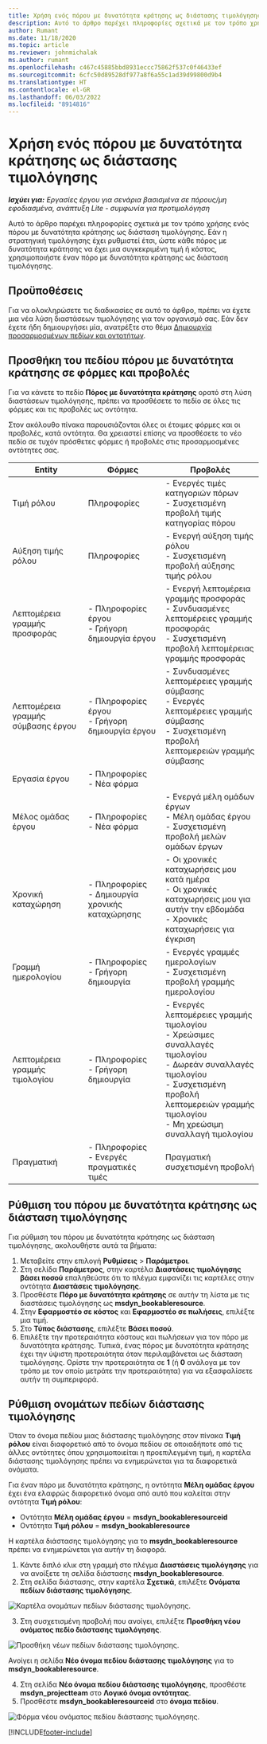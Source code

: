 ```yaml
---
title: Χρήση ενός πόρου με δυνατότητα κράτησης ως διάστασης τιμολόγησης
description: Αυτό το άρθρο παρέχει πληροφορίες σχετικά με τον τρόπο χρήσης ενός πόρου με δυνατότητα κράτησης ως διάσταση τιμολόγησης.
author: Rumant
ms.date: 11/18/2020
ms.topic: article
ms.reviewer: johnmichalak
ms.author: rumant
ms.openlocfilehash: c467c45885bbd8931eccc75862f537c0f46433ef
ms.sourcegitcommit: 6cfc50d89528df977a8f6a55c1ad39d99800d9b4
ms.translationtype: HT
ms.contentlocale: el-GR
ms.lasthandoff: 06/03/2022
ms.locfileid: "8914816"
---
```

# <a name="use-a-bookable-resource-as-a-pricing-dimension"></a>Χρήση ενός πόρου με δυνατότητα κράτησης ως διάστασης τιμολόγησης

 _**Ισχύει για:** Εργασίες έργου για σενάρια βασισμένα σε πόρους/μη εφοδιασμένα, ανάπτυξη Lite - συμφωνία για προτιμολόγηση_ 

Αυτό το άρθρο παρέχει πληροφορίες σχετικά με τον τρόπο χρήσης ενός πόρου με δυνατότητα κράτησης ως διάσταση τιμολόγησης. Εάν η στρατηγική τιμολόγησης έχει ρυθμιστεί έτσι, ώστε κάθε πόρος με δυνατότητα κράτησης να έχει μια συγκεκριμένη τιμή ή κόστος, χρησιμοποιήστε έναν πόρο με δυνατότητα κράτησης ως διάσταση τιμολόγησης.

## <a name="prerequisites"></a>Προϋποθέσεις
Για να ολοκληρώσετε τις διαδικασίες σε αυτό το άρθρο, πρέπει να έχετε μια νέα λύση διαστάσεων τιμολόγησης για τον οργανισμό σας. Εάν δεν έχετε ήδη δημιουργήσει μία, ανατρέξτε στο θέμα [Δημιουργία προσαρμοσμένων πεδίων και οντοτήτων](../pricing-costing/create-custom-fields-entities-pricing-dimensions.md).

## <a name="add-the-bookable-resource-field-to-forms-and-views"></a>Προσθήκη του πεδίου πόρου με δυνατότητα κράτησης σε φόρμες και προβολές
Για να κάνετε το πεδίο **Πόρος με δυνατότητα κράτησης** ορατό στη λύση διαστάσεων τιμολόγησης, πρέπει να προσθέσετε το πεδίο σε όλες τις φόρμες και τις προβολές ως οντότητα.

Στον ακόλουθο πίνακα παρουσιάζονται όλες οι έτοιμες φόρμες και οι προβολές, κατά οντότητα. Θα χρειαστεί επίσης να προσθέσετε το νέο πεδίο σε τυχόν πρόσθετες φόρμες ή προβολές στις προσαρμοσμένες οντότητες σας.

|   Entity        | Φόρμες   |Προβολές        |
| ------------------------------|---------------------------------|----------------------------------|
|  Τιμή ρόλου| Πληροφορίες | - Ενεργές τιμές κατηγοριών πόρων<br> - Συσχετισμένη προβολή τιμής κατηγορίας πόρου |
|  Αύξηση τιμής ρόλου| Πληροφορίες| - Ενεργή αύξηση τιμής ρόλου<br>- Συσχετισμένη προβολή αύξησης τιμής ρόλου |
|  Λεπτομέρεια γραμμής προσφοράς| - Πληροφορίες έργου<br>- Γρήγορη δημιουργία έργου| - Ενεργή λεπτομέρεια γραμμής προσφοράς<br>- Συνδυασμένες λεπτομέρειες γραμμής προσφοράς<br>- Συσχετισμένη προβολή λεπτομέρειας γραμμής προσφοράς |
|  Λεπτομέρεια γραμμής σύμβασης έργου| - Πληροφορίες έργου<br>- Γρήγορη δημιουργία έργου| - Συνδυασμένες λεπτομέρειες γραμμής σύμβασης<br>- Ενεργές λεπτομέρειες γραμμής σύμβασης<br>- Συσχετισμένη προβολή λεπτομερειών γραμμής σύμβασης |
|  Εργασία έργου| - Πληροφορίες<br>- Νέα φόρμα| &nbsp; |
|  Μέλος ομάδας έργου| - Πληροφορίες<br>- Νέα φόρμα| - Ενεργά μέλη ομάδων έργων<br>- Μέλη ομάδας έργου<br>- Συσχετισμένη προβολή μελών ομάδων έργων |
|  Χρονική καταχώρηση| - Πληροφορίες<br>- Δημιουργία χρονικής καταχώρησης| - Οι χρονικές καταχωρήσεις μου κατά ημέρα<br>- Οι χρονικές καταχωρήσεις μου για αυτήν την εβδομάδα<br>- Χρονικές καταχωρήσεις για έγκριση|
|  Γραμμή ημερολογίου| - Πληροφορίες<br>- Γρήγορη δημιουργία| - Ενεργές γραμμές ημερολογίων<br>- Συσχετισμένη προβολή γραμμής ημερολογίου |
|  Λεπτομέρεια γραμμής τιμολογίου| - Πληροφορίες<br>- Γρήγορη δημιουργία| - Ενεργές λεπτομέρειες γραμμής τιμολογίου<br>- Χρεώσιμες συναλλαγές τιμολογίου<br>- Δωρεάν συναλλαγές τιμολογίου<br>- Συσχετισμένη προβολή λεπτομερειών γραμμής τιμολογίου <br>- Μη χρεώσιμη συναλλαγή τιμολογίου|
|  Πραγματική| - Πληροφορίες<br>- Ενεργές πραγματικές τιμές| Πραγματική συσχετισμένη προβολή |

## <a name="set-up-a-bookable-resource-as-a-pricing-dimension"></a>Ρύθμιση του πόρου με δυνατότητα κράτησης ως διάσταση τιμολόγησης
Για ρύθμιση του πόρου με δυνατότητα κράτησης ως διάσταση τιμολόγησης, ακολουθήστε αυτά τα βήματα:

1. Μεταβείτε στην επιλογή **Ρυθμίσεις** > **Παράμετροι**. 
2. Στη σελίδα **Παράμετρος**, στην καρτέλα **Διαστάσεις τιμολόγησης βάσει ποσού** επαληθεύστε ότι το πλέγμα εμφανίζει τις καρτέλες στην οντότητα **Διαστάσεις τιμολόγησης**. 
2. Προσθέστε **Πόρο με δυνατότητα κράτησης** σε αυτήν τη λίστα με τις διαστάσεις τιμολόγησης ως **msdyn_bookableresource**. 
3. Στην **Εφαρμοστέο σε κόστος** και **Εφαρμοστέο σε πωλήσεις**, επιλέξτε μια τιμή.
4. Στο **Τύπος διάστασης**, επιλέξτε **Βάσει ποσού**. 
5. Επιλέξτε την προτεραιότητα κόστους και πωλήσεων για τον πόρο με δυνατότητα κράτησης. Τυπικά, ένας πόρος με δυνατότητα κράτησης έχει την ύψιστη προτεραιότητα όταν περιλαμβάνεται ως διάσταση τιμολόγησης. Ορίστε την προτεραιότητα σε **1** (ή **0** ανάλογα με τον τρόπο με τον οποίο μετράτε την προτεραιότητα) για να εξασφαλίσετε αυτήν τη συμπεριφορά.

## <a name="set-up-pricing-dimension-field-names"></a>Ρύθμιση ονομάτων πεδίων διάστασης τιμολόγησης

Όταν το όνομα πεδίου μιας διάστασης τιμολόγησης στον πίνακα **Τιμή ρόλου** είναι διαφορετικό από το όνομα πεδίου σε οποιαδήποτε από τις άλλες οντότητες όπου χρησιμοποιείται η προεπιλεγμένη τιμή, η καρτέλα διάστασης τιμολόγησης πρέπει να ενημερώνεται για τα διαφορετικά ονόματα.  

Για έναν πόρο με δυνατότητα κράτησης, η οντότητα **Μέλη ομάδας έργου** έχει ένα ελαφρώς διαφορετικό όνομα από αυτό που καλείται στην οντότητα **Τιμή ρόλου**: 

 - Οντότητα **Μέλη ομάδας έργου** = **msdyn_bookableresourceid**
 - Οντότητα **Τιμή ρόλου** = **msdyn_bookableresource**

Η καρτέλα διάστασης τιμολόγησης για το **msydn_bookableresource** πρέπει να ενημερώνεται για αυτήν τη διαφορά.

1. Κάντε διπλό κλικ στη γραμμή στο πλέγμα **Διαστάσεις τιμολόγησης** για να ανοίξετε τη σελίδα διάστασης **msdyn_bookableresource**.
2. Στη σελίδα διάστασης, στην καρτέλα **Σχετικά**, επιλέξτε **Ονόματα πεδίων διάστασης τιμολόγησης**.

  ![Καρτέλα ονομάτων πεδίων διάστασης τιμολόγησης.](media/PD-fieldname.png)

3. Στη συσχετισμένη προβολή που ανοίγει, επιλέξτε **Προσθήκη νέου ονόματος πεδίο διάστασης τιμολόγησης**.

  ![Προσθήκη νέων πεδίων διάστασης τιμολόγησης.](media/Add-NewPD-fieldname.png)

  Ανοίγει η σελίδα **Νέο όνομα πεδίου διάστασης τιμολόγησης** για το **msdyn_bookableresource**. 

4. Στη σελίδα **Νέο όνομα πεδίου διάστασης τιμολόγησης**, προσθέστε **msdyn_projectteam** στο **Λογικό όνομα οντότητας**.
5. Προσθέστε **msdyn_bookableresourceid** στο **όνομα πεδίου**.

 ![Φόρμα νέου ονόματος πεδίου διάστασης τιμολόγησης.](media/PD-fieldname-Added.png)


[!INCLUDE[footer-include](../includes/footer-banner.md)]